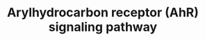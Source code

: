 ---
annotations:
- type: Pathway Ontology
  value: aryl hydrocarbon receptor signaling pathway
authors:
- Mkutmon
description: ''
last-edited: 2015-06-30
organisms:
- Bos taurus
redirect_from:
- /index.php/Pathway:WP3209
- /instance/WP3209
schema-jsonld:
- '@context': https://schema.org/
  '@id': https://wikipathways.github.io/pathways/WP3209.html
  '@type': Dataset
  creator:
    '@type': Organization
    name: WikiPathways
  description: ''
  keywords:
  - HSP90AA1
  - SRC
  - Carcinogen
  - ''
  - CYP1A2
  - BAX
  - IGFBP1
  - AHRR
  - UGT1A6
  - JUN
  - ARNT
  - filaggrin
  - CDKN1B
  - AHR
  - TNF
  - AIP
  - UGT1A1
  - ALDH3A1
  - CYP1B1
  - CYP1A1
  - CDC37
  - CDKN1A
  - IL2
  - NQO1
  - PTGES3
  - HES1
  - GSTA2
  - EGFR
  - NFE2L2
  - JUND
  license: CC0
  name: Arylhydrocarbon receptor (AhR) signaling pathway
seo: CreativeWork
title: Arylhydrocarbon receptor (AhR) signaling pathway
wpid: WP3209
---